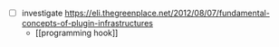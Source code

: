 
- [ ] investigate https://eli.thegreenplace.net/2012/08/07/fundamental-concepts-of-plugin-infrastructures
	- [[programming hook]]
